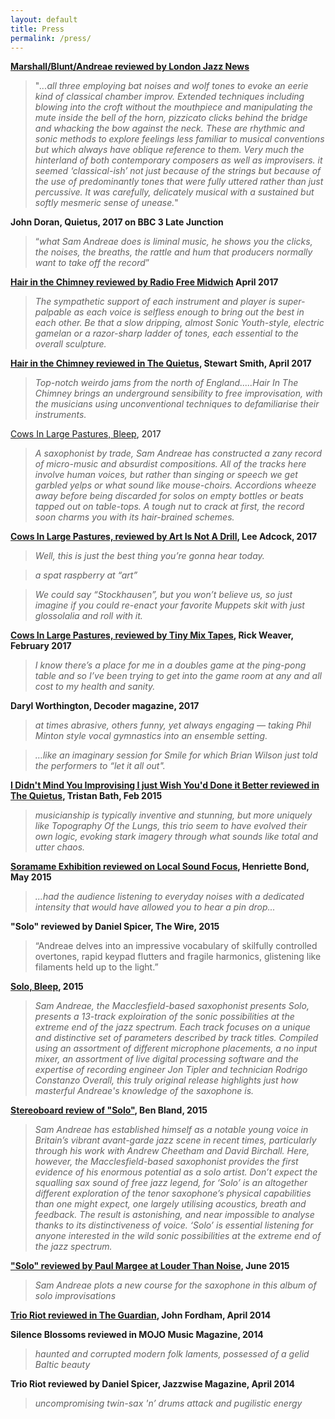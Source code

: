 ```yaml
---
layout: default
title: Press
permalink: /press/
---
```


**[Marshall/Blunt/Andreae reviewed by London Jazz News](https://londonjazznews.com/2020/03/04/brak-festival-of-improvised-music-at-the-hundred-years-gallery/)**

>"*...all three employing bat noises and wolf tones to evoke an eerie kind of classical chamber improv. Extended techniques including blowing into the croft without the mouthpiece and manipulating the mute inside the bell of the horn, pizzicato clicks behind the bridge and whacking the bow against the neck. These are rhythmic and sonic methods to explore feelings less familiar to musical conventions but which always have oblique reference to them. Very much the hinterland of both contemporary composers as well as improvisers. it seemed ‘classical-ish’ not just because of the strings but because of the use of predominantly tones that were fully uttered rather than just percussive. It was carefully, delicately musical with a sustained but softly mesmeric sense of unease.*"

**John Doran, Quietus, 2017 on BBC 3 Late Junction**

>“*what Sam Andreae does is liminal music, he shows you the clicks, the noises, the breaths, the rattle and hum that producers normally want to take off the record*” 

**[Hair in the Chimney reviewed by Radio Free Midwich](https://radiofreemidwich.wordpress.com/2017/04/27/corn-toes-throb-rfm-on-diatribes-yearning-kru-sophie-cooper-julian-bradley-sam-andreaedavid-birchallotto-willberg-and-kay-hill/) April 2017**

>*The sympathetic support of each instrument and player is super-palpable as each voice is selfless enough to bring out the best in each other.  Be that a slow dripping, almost Sonic Youth-style, electric gamelan or a razor-sharp ladder of tones, each essential to the overall sculpture.*

**[Hair in the Chimney reviewed in The Quietus](http://thequietus.com/articles/22660-william-parker-tomeka-reid-lol-coxhill-jazz-review), Stewart Smith, April 2017**

> *Top-notch weirdo jams from the north of England.....Hair In The Chimney brings an underground sensibility to free improvisation, with the musicians using unconventional techniques to defamiliarise their instruments.*

[Cows In Large Pastures, Bleep](https://bleep.com/release/78816-sam-andreae-cows-in-large-pastures), 2017

> *A saxophonist by trade, Sam Andreae has constructed a zany record of micro-music and absurdist compositions. All of the tracks here involve human voices, but rather than singing or speech we get garbled yelps or what sound like mouse-choirs. Accordions wheeze away before being discarded for solos on empty bottles or beats tapped out on table-tops. A tough nut to crack at first, the record soon charms you with its hair-brained schemes.*

**[Cows In Large Pastures, reviewed by Art Is Not A Drill](https://tinadrill.com/2017/02/02/song-of-the-day-31-sam-andreae/), Lee Adcock, 2017**

> *Well, this is just the best thing you’re gonna hear today.*

>*a spat raspberry at “art”*

>*We could say “Stockhausen”, but you won’t believe us, so just imagine if you could re-enact your favorite Muppets skit with just glossolalia and roll with it.*

**[Cows In Large Pastures, reviewed by Tiny Mix Tapes](https://www.tinymixtapes.com/chocolate-grinder/listen-sam-andreae-curiously-tea-she-said), Rick Weaver, February 2017**

> *I know there’s a place for me in a doubles game at the ping-pong table and so I’ve been trying to get into the game room at any and all cost to my health and sanity.*

**Daryl Worthington, Decoder magazine, 2017**

>*at times abrasive, others funny, yet always engaging — taking Phil Minton style vocal gymnastics into an ensemble setting.*

>*…like an imaginary session for Smile for which Brian Wilson just told the performers to “let it all out".*

**[I Didn't Mind You Improvising I just Wish You'd Done it Better reviewed in The Quietus](http://thequietus.com/articles/17219-spool-out-cassete-tape-reviews-2015), Tristan Bath, Feb 2015**

> *musicianship is typically inventive and stunning, but more uniquely like Topography Of the Lungs, this trio seem to have evolved their own logic, evoking stark imagery through what sounds like total and utter chaos.*

**[Soramame Exhibition reviewed on Local Sound Focus](http://localsoundfocus.com/live-review-visual-artist-mio-ebisu-sound-performance-sam-andreae-matilda-rolfsson-pip-no/), Henriette Bond, May 2015**

>*...had the audience listening to everyday noises with a dedicated intensity that would have allowed you to hear a pin drop...*

**"Solo" reviewed by Daniel Spicer, The Wire, 2015**

>“Andreae delves into an impressive vocabulary of skilfully controlled overtones, rapid keypad flutters and fragile harmonics, glistening like filaments held up to the light.” 

**[Solo, Bleep](https://bleep.com/release/61454-sam-andreae-solo), 2015**

>*Sam Andreae, the Macclesfield-based saxophonist presents Solo, presents a 13-track exploiration of the sonic possibilities at the extreme end of the jazz spectrum. Each track focuses on a unique and distinctive set of parameters described by track titles. Compiled using an assortment of different microphone placements, a no input mixer, an assortment of live digital processing software and the expertise of recording engineer Jon Tipler and technician Rodrigo Constanzo Overall, this truly original release highlights just how masterful Andreae's knowledge of the saxophone is.*

**[Stereoboard review of "Solo"](https://www.stereoboard.com/content/view/191435/9), Ben Bland, 2015**

>*Sam Andreae has established himself as a notable young voice in Britain’s vibrant avant-garde jazz scene in recent times, particularly through his work with Andrew Cheetham and David Birchall. Here, however, the Macclesfield-based saxophonist provides the first evidence of his enormous potential as a solo artist. Don’t expect the squalling sax sound of free jazz legend, for ‘Solo’ is an altogether different exploration of the tenor saxophone’s physical capabilities than one might expect, one largely utilising acoustics, breath and feedback. The result is astonishing, and near impossible to analyse thanks to its distinctiveness of voice. ‘Solo’ is essential listening for anyone interested in the wild sonic possibilities at the extreme end of the jazz spectrum.*

**["Solo" reviewed by Paul Margee at Louder Than Noise](http://louderthanwar.com/sam-andreae-solo-album-review/), June 2015**

>*Sam Andreae plots a new course for the saxophone in this album of solo improvisations*

**[Trio Riot reviewed in The Guardian](https://www.theguardian.com/music/2014/apr/03/trio-riot-jazz-review), John Fordham, April 2014**

**Silence Blossoms reviewed in MOJO Music Magazine, 2014**

>*haunted and corrupted modern folk laments, possessed of a gelid Baltic beauty*

**Trio Riot reviewed by Daniel Spicer, Jazzwise Magazine, April 2014**

>*uncompromising twin-sax 'n’ drums attack and pugilistic energy*
